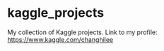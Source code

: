 # kaggle_projects
My collection of Kaggle projects. Link to my profile: https://www.kaggle.com/changhilee
